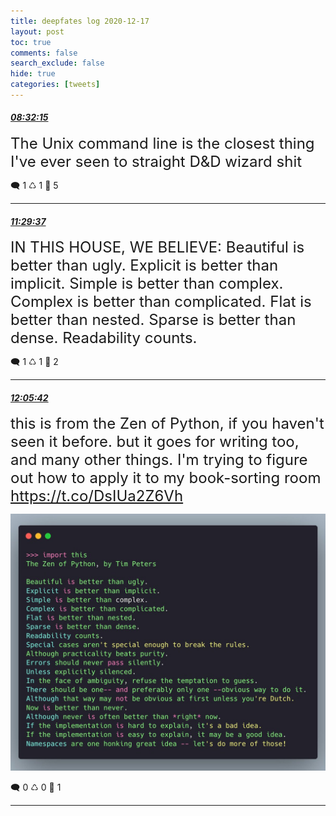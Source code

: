 ```yaml
---
title: deepfates log 2020-12-17
layout: post
toc: true
comments: false
search_exclude: false
hide: true
categories: [tweets]
---
```



#### <a href = "https://twitter.com/deepfates/status/1339594265018552324">*08:32:15*</a>

<font size="5">The Unix command line is the closest thing I've ever seen to straight D&amp;D wizard shit</font>



🗨️ 1 ♺ 1 🤍  5   

---
    
#### <a href = "https://twitter.com/deepfates/status/1339638897957949440">*11:29:37*</a>

<font size="5">IN THIS HOUSE, WE BELIEVE:  Beautiful is better than ugly.  Explicit is better than implicit.  Simple is better than complex.  Complex is better than complicated.  Flat is better than nested. Sparse is better than dense.  Readability counts.</font>



🗨️ 1 ♺ 1 🤍  2   

---
    
#### <a href = "https://twitter.com/deepfates/status/1339647978114404352">*12:05:42*</a>

<font size="5">this is from the Zen of Python, if you haven't seen it before. but it goes for writing too, and many other things.   I'm trying to figure out how to apply it to my book-sorting room  https://t.co/DsIUa2Z6Vh</font>

![image from twitter](/images/from_twitter/EpdivAcUcAEdvOb.jpg)


🗨️ 0 ♺ 0 🤍  1   

---
    
            



